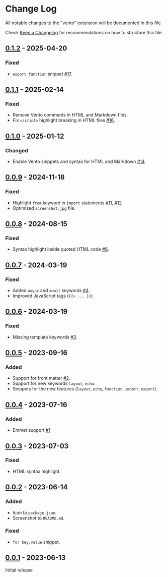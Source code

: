 # Change Log
All notable changes to the "vento" extension will be documented in this file.

Check [Keep a Changelog](http://keepachangelog.com/) for recommendations on how
to structure this file.

## [0.1.2] - 2025-04-20
### Fixed
- `export function` snippet [#17].

## [0.1.1] - 2025-02-14
### Fixed
- Remove Vento comments in HTML and Markdown files.
- Fix `<script>` highlight breaking in HTML files [#16].

## [0.1.0] - 2025-01-12
### Changed
- Enable Vento snippets and syntax for HTML and Markdown [#14]

## [0.0.9] - 2024-11-18
### Fixed
- Highlight `from` keyword in `import` statements [#11], [#12]
- Optimized `screenshot.jpg` file.

## [0.0.8] - 2024-08-15
### Fixed
- Syntax highlight inside quoted HTML code [#8].

## [0.0.7] - 2024-03-19
### Fixed
- Added `async` and `await` keywords [#4].
- Improved JavaScript tags (`{{> ... }}`)

## [0.0.6] - 2024-03-19
### Fixed
- Missing template keywords [#3].

## [0.0.5] - 2023-09-16
### Added
- Support for front matter [#2].
- Support for new keywords `layout`, `echo`.
- Snippets for the new features (`layout`, `echo`, `function`, `import`,
  `export`).

## [0.0.4] - 2023-07-16
### Added
- Emmet support [#1]

## [0.0.3] - 2023-07-03
### Fixed
- HTML syntax highlight.

## [0.0.2] - 2023-06-14
### Added
- Icon to `package.json`.
- Screenshot to `README.md`.

### Fixed
- `for key,value` snippet.

## [0.0.1] - 2023-06-13
Initial release

[#1]: https://github.com/oscarotero/vscode-vento/issues/1
[#2]: https://github.com/oscarotero/vscode-vento/issues/2
[#3]: https://github.com/oscarotero/vscode-vento/issues/3
[#4]: https://github.com/oscarotero/vscode-vento/issues/4
[#8]: https://github.com/oscarotero/vscode-vento/issues/8
[#11]: https://github.com/oscarotero/vscode-vento/issues/11
[#12]: https://github.com/oscarotero/vscode-vento/issues/12
[#14]: https://github.com/oscarotero/vscode-vento/issues/14
[#16]: https://github.com/oscarotero/vscode-vento/issues/16
[#17]: https://github.com/oscarotero/vscode-vento/issues/17

[0.1.2]: https://github.com/oscarotero/vscode-vento/compare/v0.1.1...v0.1.2
[0.1.1]: https://github.com/oscarotero/vscode-vento/compare/v0.1.0...v0.1.1
[0.1.0]: https://github.com/oscarotero/vscode-vento/compare/v0.0.9...v0.1.0
[0.0.9]: https://github.com/oscarotero/vscode-vento/compare/v0.0.8...v0.0.9
[0.0.8]: https://github.com/oscarotero/vscode-vento/compare/v0.0.7...v0.0.8
[0.0.7]: https://github.com/oscarotero/vscode-vento/compare/v0.0.6...v0.0.7
[0.0.6]: https://github.com/oscarotero/vscode-vento/compare/v0.0.5...v0.0.6
[0.0.5]: https://github.com/oscarotero/vscode-vento/compare/v0.0.4...v0.0.5
[0.0.4]: https://github.com/oscarotero/vscode-vento/compare/v0.0.3...v0.0.4
[0.0.3]: https://github.com/oscarotero/vscode-vento/compare/v0.0.2...v0.0.3
[0.0.2]: https://github.com/oscarotero/vscode-vento/compare/v0.0.1...v0.0.2
[0.0.1]: https://github.com/oscarotero/vscode-vento/releases/tag/v0.0.1
